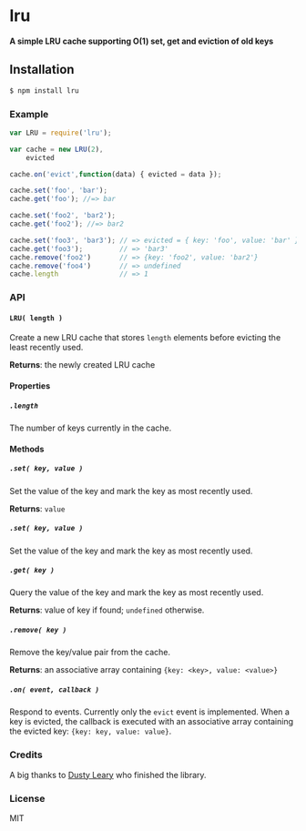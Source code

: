 # lru

**A simple LRU cache supporting O(1) set, get and eviction of old keys**

## Installation

```bash
$ npm install lru
```

### Example

```javascript
var LRU = require('lru');

var cache = new LRU(2),
    evicted

cache.on('evict',function(data) { evicted = data });

cache.set('foo', 'bar');
cache.get('foo'); //=> bar

cache.set('foo2', 'bar2');
cache.get('foo2'); //=> bar2

cache.set('foo3', 'bar3'); // => evicted = { key: 'foo', value: 'bar' }
cache.get('foo3');         // => 'bar3'
cache.remove('foo2')       // => {key: 'foo2', value: 'bar2'}
cache.remove('foo4')       // => undefined
cache.length               // => 1
```

### API

#### `LRU( length )`
Create a new LRU cache that stores `length` elements before evicting the least recently used.

**Returns**: the newly created LRU cache


#### Properties
##### `.length`
The number of keys currently in the cache.

#### Methods

##### `.set( key, value )`
Set the value of the key and mark the key as most recently used.

**Returns**: `value`

##### `.set( key, value )`
Set the value of the key and mark the key as most recently used.

##### `.get( key )`
Query the value of the key and mark the key as most recently used.

**Returns**: value of key if found; `undefined` otherwise.

##### `.remove( key )`
Remove the key/value pair from the cache.

**Returns**: an associative array containing `{key: <key>, value: <value>}`

##### `.on( event, callback )`
Respond to events. Currently only the `evict` event is implemented. When a key is evicted, the callback is executed with an associative array containing the evicted key: `{key: key, value: value}`.


### Credits

A big thanks to [Dusty Leary](https://github.com/dustyleary) who
finished the library.

### License

MIT
